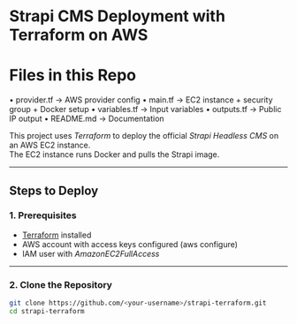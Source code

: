 # Strapi CMS Deployment with Terraform on AWS
# Files in this Repo
•	provider.tf → AWS provider config
•	main.tf → EC2 instance + security group + Docker setup
•	variables.tf → Input variables
•	outputs.tf → Public IP output
•	README.md → Documentation

This project uses *Terraform* to deploy the official *Strapi Headless CMS* on an AWS EC2 instance.  
The EC2 instance runs Docker and pulls the Strapi image.

---

## Steps to Deploy

### 1. Prerequisites
- [Terraform](https://developer.hashicorp.com/terraform/downloads) installed
- AWS account with access keys configured (aws configure)
- IAM user with *AmazonEC2FullAccess*

---

### 2. Clone the Repository
```bash
git clone https://github.com/<your-username>/strapi-terraform.git
cd strapi-terraform
